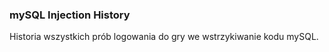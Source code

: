 <h3>mySQL Injection History</h3>

Historia wszystkich prób logowania do gry we wstrzykiwanie kodu mySQL. 

